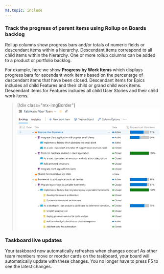 ```yaml
---
ms.topic: include
---
```


### Track the progress of parent items using Rollup on Boards backlog

Rollup columns show progress bars and/or totals of numeric fields or descendant items within a hierarchy. Descendant items correspond to all child items within the hierarchy. One or more rollup columns can be added to a product or portfolio backlog.

For example, here we show **Progress by Work Items** which displays progress bars for ascendant work items based on the percentage of descendant items that have been closed. Descendant items for Epics includes all child Features and their child or grand child work items. Descendant items for Features includes all child User Stories and their child work items.

> [!div class="mx-imgBorder"]
> ![Badge](../../_img/157_15.png)

### Taskboard live updates

Your taskboard now automatically refreshes when changes occur! As other team members move or reorder cards on the taskboard, your board will automatically update with these changes. You no longer have to press F5 to see the latest changes.

